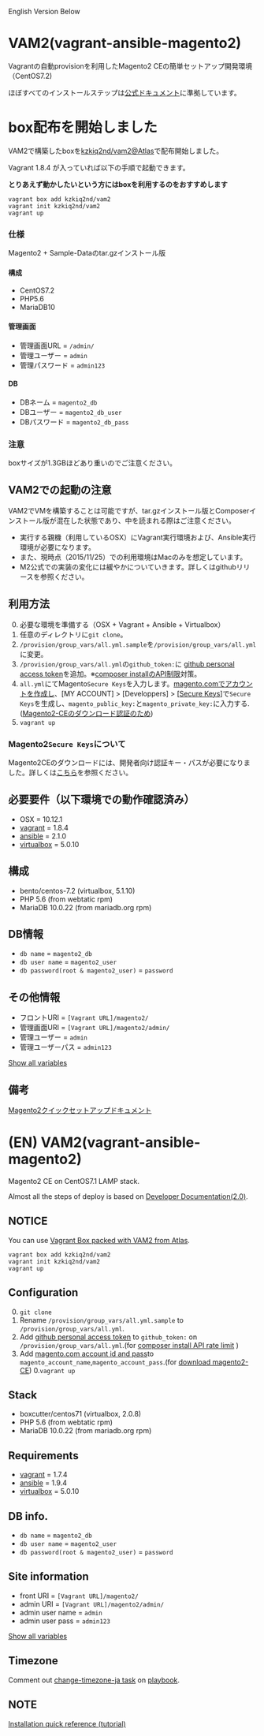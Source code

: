 English Version Below

# VAM2(vagrant-ansible-magento2)
Vagrantの自動provisionを利用したMagento2 CEの簡単セットアップ開発環境（CentOS7.2)

ほぼすべてのインストールステップは[公式ドキュメント](http://devdocs.magento.com/guides/v2.0/install-gde/bk-install-guide.html)に準拠しています。


# box配布を開始しました
VAM2で構築したboxを[kzkiq2nd/vam2@Atlas](https://atlas.hashicorp.com/kzkiq2nd/boxes/vam2)で配布開始しました。

Vagrant 1.8.4 が入っていれば以下の手順で起動できます。

__とりあえず動かしたいという方にはboxを利用するのをおすすめします__

```
vagrant box add kzkiq2nd/vam2
vagrant init kzkiq2nd/vam2
vagrant up
```

### 仕様
Magento2 + Sample-Dataのtar.gzインストール版


#### 構成
- CentOS7.2
- PHP5.6
- MariaDB10

#### 管理画面
- 管理画面URL = `/admin/`
- 管理ユーザー = `admin`
- 管理パスワード = `admin123`

#### DB
- DBネーム = `magento2_db`
- DBユーザー = `magento2_db_user`
- DBパスワード = `magento2_db_pass`

### 注意
boxサイズが1.3GBほどあり重いのでご注意ください。

## VAM2での起動の注意
VAM2でVMを構築することは可能ですが、tar.gzインストール版とComposerインストール版が混在した状態であり、中を読まれる際はご注意ください。

- 実行する親機（利用しているOSX）にVagrant実行環境および、Ansible実行環境が必要になります。
- また、現時点（2015/11/25）での利用環境はMacのみを想定しています。
- M2公式での実装の変化には緩やかについていきます。詳しくはgithubリリースを参照ください。

## 利用方法
0. 必要な環境を準備する（OSX + Vagrant + Ansible + Virtualbox）
0. 任意のディレクトリに`git clone`。
0. `/provision/group_vars/all.yml.sample`を`/provision/group_vars/all.yml`に変更。
0. `/provision/group_vars/all.yml`の`github_token:`に [github personal access token](https://help.github.com/articles/creating-an-access-token-for-command-line-use/)を追加。※[composer installのAPI制限](https://getcomposer.org/doc/articles/troubleshooting.md#api-rate-limit-and-oauth-tokens)対策。
0. `all.yml`にてMagento`Secure Keys`を入力します。[magento.comでアカウントを作成し](http://magento.com/)、[MY ACCOUNT] > [Developpers] >
[[Secure Keys](http://www.magentocommerce.com/magento-connect/customerdata/secureKeys/list/)]で`Secure Keys`を生成し、`magento_public_key:`と`magento_private_key:`に入力する.([Magento2-CEのダウンロード認証のため](http://devdocs.magento.com/guides/v2.0/install-gde/prereq/integrator_install.html#integrator-first-composer-ce))
0. `vagrant up`

### Magento2`Secure Keys`について
Magento2CEのダウンロードには、開発者向け認証キー・パスが必要になりました。詳しくは[こちら](http://devdocs.magento.com/guides/v2.0/install-gde/prereq/connect-auth.html)を参照ください。

## 必要要件（以下環境での動作確認済み）
- OSX = 10.12.1
- [vagrant](https://www.vagrantup.com/) = 1.8.4
- [ansible](http://www.ansible.com/) = 2.1.0
- [virtualbox](https://www.virtualbox.org/wiki/Downloads) = 5.0.10

## 構成
- bento/centos-7.2 (virtualbox, 5.1.10)
- PHP 5.6 (from webtatic rpm)
- MariaDB 10.0.22 (from mariadb.org rpm)

## DB情報
- `db name` = `magento2_db`
- `db user name` = `magento2_user`
- `db password(root & magento2_user)` = `password`

## その他情報
- フロントURI = `[Vagrant URL]/magento2/`
- 管理画面URI = `[Vagrant URL]/magento2/admin/`
- 管理ユーザー = `admin`
- 管理ユーザーパス = `admin123`

[Show all variables](provision/group_vars/all.yml.sample)

## 備考
[Magento2クイックセットアップドキュメント](http://devdocs.magento.com/guides/v2.0/install-gde/install-quick-ref.html)

# (EN) VAM2(vagrant-ansible-magento2)
Magento2 CE on CentOS7.1 LAMP stack.

Almost all the steps of deploy is based on [Developer Documentation(2.0)](http://devdocs.magento.com/guides/v2.0/install-gde/bk-install-guide.html).

## NOTICE
You can use [Vagrant Box packed with VAM2 from Atlas](https://atlas.hashicorp.com/kzkiq2nd/boxes/vam2).

```
vagrant box add kzkiq2nd/vam2
vagrant init kzkiq2nd/vam2
vagrant up
```

## Configuration
0. `git clone`
0. Rename `/provision/group_vars/all.yml.sample` to `/provision/group_vars/all.yml`.
0. Add [github personal access token](https://help.github.com/articles/creating-an-access-token-for-command-line-use/) to `github_token:` on `/provision/group_vars/all.yml`.(for [composer install API rate limit](https://getcomposer.org/doc/articles/troubleshooting.md#api-rate-limit-and-oauth-tokens) )
0. Add [magento.com account id and pass](http://devdocs.magento.com/guides/v2.0/install-gde/prereq/integrator_install.html#integrator-first-composer-ce)to `magento_account_name`,`magento_account_pass`.(for [download magento2-CE](http://devdocs.magento.com/guides/v2.0/install-gde/prereq/integrator_install.html#integrator-first-composer-ce))
0.`vagrant up`

## Stack
- boxcutter/centos71 (virtualbox, 2.0.8)
- PHP 5.6 (from webtatic rpm)
- MariaDB 10.0.22 (from mariadb.org rpm)

## Requirements
- [vagrant](https://www.vagrantup.com/) = 1.7.4
- [ansible](http://www.ansible.com/) = 1.9.4
- [virtualbox](https://www.virtualbox.org/wiki/Downloads) = 5.0.10

## DB info.
- `db name` = `magento2_db`
- `db user name` = `magento2_user`
- `db password(root & magento2_user)` = `password`

## Site information
- front URI = `[Vagrant URL]/magento2/`
- admin URI = `[Vagrant URL]/magento2/admin/`
- admin user name = `admin`
- admin user pass = `admin123`

[Show all variables](provision/group_vars/all.yml.sample)

## Timezone
Comment out [change-timezone-ja task](provision/roles/change-timezone-ja/) on [playbook](provision/playbook.yml).

## NOTE
[Installation quick reference (tutorial)](http://devdocs.magento.com/guides/v2.0/install-gde/install-quick-ref.html)
